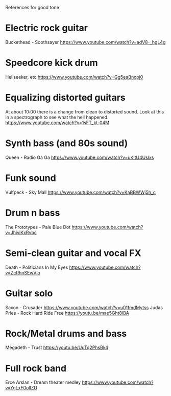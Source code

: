 References for good tone

# Electric rock guitar
Buckethead - Soothsayer
https://www.youtube.com/watch?v=adV8-_hgL4g

# Speedcore kick drum
Hellseeker, etc
https://www.youtube.com/watch?v=Gg5eaBncpj0

# Equalizing distorted guitars
At about 10:00 there is a change from clean to distorted sound.
Look at this in a spectrograph to see what the hell happened.
https://www.youtube.com/watch?v=1sFT_kt-04M

# Synth bass (and 80s sound)

Queen - Radio Ga Ga
https://www.youtube.com/watch?v=uKltU4Uslxs

# Funk sound
Vulfpeck - Sky Mall
https://www.youtube.com/watch?v=KaBBWWj5h_c

# Drum n bass
The Prototypes - Pale Blue Dot
https://www.youtube.com/watch?v=JhiviKxRvbc

# Semi-clean guitar and vocal FX
Death - Politicians In My Eyes
https://www.youtube.com/watch?v=ZcRhnSEwVlo

# Guitar solo
Saxon - Crusader
https://www.youtube.com/watch?v=u01fmdMytss
Judas Pries - Rock Hard Ride Free
https://youtu.be/mae5Ght8iBA

# Rock/Metal drums and bass
Megadeth - Trust
https://youtu.be/UuTq2PhsBk4

# Full rock band
Erce Arslan - Dream theater medley
https://www.youtube.com/watch?v=YgLxF0oIlZU
